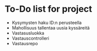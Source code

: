 # To-Do list for project

- Kysymysten haku ID:n perusteella
- Mahollisuus tallentaa uusia kyssäreitä
- Vastasusluokka
- Vastauscontrolleri
- Vastausrepo
